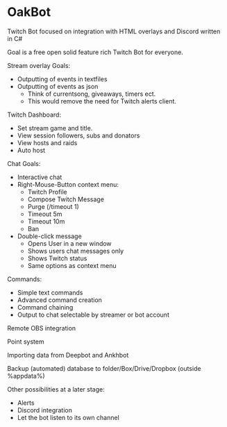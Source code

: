 # OakBot
Twitch Bot focused on integration with HTML overlays and Discord written in C#

Goal is a free open solid feature rich Twitch Bot for everyone.

Stream overlay Goals:
  - Outputting of events in textfiles
  - Outputting of events as json
      - Think of currentsong, giveaways, timers ect.
      - This would remove the need for Twitch alerts client.

Twitch Dashboard:
  - Set stream game and title.
  - View session followers, subs and donators
  - View hosts and raids
  - Auto host

Chat Goals:
  - Interactive chat
  - Right-Mouse-Button context menu:
      - Twitch Profile
      - Compose Twitch Message
      - Purge (/timeout 1)
      - Timeout 5m
      - Timeout 10m
      - Ban
  - Double-click message
      - Opens User in a new window
      - Shows users chat messages only
      - Shows Twitch status
      - Same options as context menu

Commands:
  - Simple text commands
  - Advanced command creation
  - Command chaining
  - Output to chat selectable by streamer or bot account

Remote OBS integration

Point system

Importing data from Deepbot and Ankhbot

Backup (automated) database to folder/Box/Drive/Dropbox (outside %appdata%)

Other possibilities at a later stage:
  - Alerts
  - Discord integration
  - Let the bot listen to its own channel
